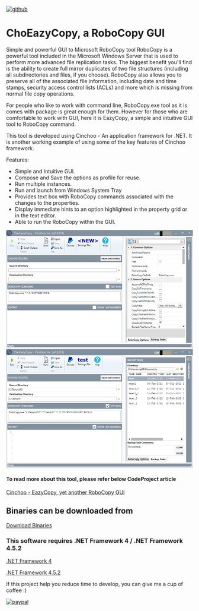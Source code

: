 [![github](https://img.shields.io/github/stars/Cinchoo/ChoEazyCopy.svg)]()

# ChoEazyCopy, a RoboCopy GUI
Simple and powerful GUI to Microsoft RoboCopy tool
RoboCopy is a powerful tool included in the Microsoft Windows Server that is used to perform more advanced file replication tasks. The biggest benefit you'll find is the ability to create full mirror duplicates of two file structures (including all subdirectories and files, if you choose). RoboCopy also allows you to preserve all of the associated file information, including date and time stamps, security access control lists (ACLs) and more which is missing from normal file copy operations.

For people who like to work with command line, RoboCopy.exe tool as it is comes with package is great enough for them. However for those who are comfortable to work with GUI, here it is EazyCopy, a simple and intuitive GUI tool to RoboCopy command.

This tool is developed using Cinchoo - An application framework for .NET. It is another working example of using some of the key features of Cinchoo framework.

Features:

* Simple and Intuitive GUI.
* Compose and Save the options as profile for reuse.
* Run multiple instances.
* Run and launch from Windows System Tray
* Provides text box with RoboCopy commands associated with the changes to the properties.
* Display immediate hints to an option highlighted in the property grid or in the text editor.
* Able to run the RoboCopy within the GUI.

![alt text](Images/EazyCopyMain.PNG)
![alt text](Images/EazyCopyMain1.PNG)
 
#### To read more about this tool, please refer below CodeProject article

[Cinchoo - EazyCopy, yet another RoboCopy GUI](http://www.codeproject.com/Articles/988605/Cinchoo-EazyCopy-yet-another-RoboCopy-GU)

## Binaries can be downloaded from 

[Download Binaries](https://github.com/Cinchoo/ChoEazyCopy/releases)

### This software requires .NET Framework 4 / .NET Framework 4.5.2

[.NET Framework 4](https://www.microsoft.com/en-us/download/confirmation.aspx?id=17718)

[.NET Framework 4.5.2](https://www.microsoft.com/en-us/download/details.aspx?id=42642)


If this project help you reduce time to develop, you can give me a cup of coffee :)

[![paypal](https://www.paypalobjects.com/en_US/i/btn/btn_donateCC_LG.gif)](https://www.paypal.com/cgi-bin/webscr?cmd=_s-xclick&hosted_button_id=6S2UVXDPR63X8&source=url)

